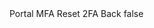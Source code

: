 <?xml version="1.0" encoding="UTF-8"?>
<CustomMetadata xmlns="http://soap.sforce.com/2006/04/metadata">
    <label>Portal MFA Reset 2FA Back</label>
    <protected>false</protected>
</CustomMetadata>
